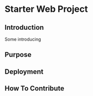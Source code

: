 # Starter Web Project
## Introduction
Some introducing
## Purpose
## Deployment
## How To Contribute